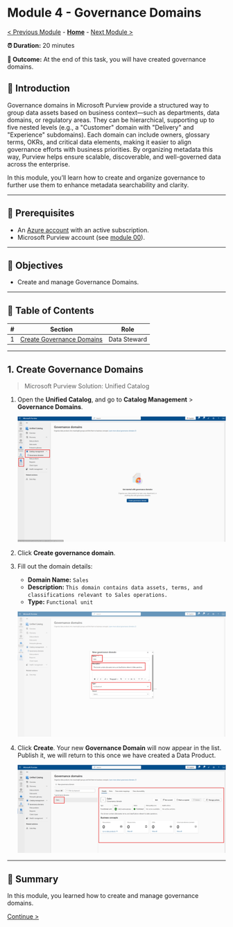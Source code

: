 # Module 4 - Governance Domains

[< Previous Module](../modules/module04.md) - **[Home](../README.md)** - [Next Module >](../modules/module06.md)

**⏰ Duration:** 20 minutes

**🎯 Outcome:** At the end of this task, you will have created governance domains.

## :loudspeaker: Introduction

Governance domains in Microsoft Purview provide a structured way to group data assets based on business context—such as departments, data domains, or regulatory areas. They can be hierarchical, supporting up to five nested levels (e.g., a "Customer" domain with "Delivery" and "Experience" subdomains). Each domain can include owners, glossary terms, OKRs, and critical data elements, making it easier to align governance efforts with business priorities. By organizing metadata this way, Purview helps ensure scalable, discoverable, and well-governed data across the enterprise.

In this module, you’ll learn how to create and organize governance to further use them to enhance metadata searchability and clarity.

---

## :thinking: Prerequisites

* An [Azure account](https://azure.microsoft.com/free/) with an active subscription.  
* Microsoft Purview account (see [module 00](../modules/module00.md)).  

---

## :dart: Objectives

* Create and manage Governance Domains.  

---

## :bookmark_tabs: Table of Contents

| #  | Section | Role |
| --- | --- | --- |
| 1 | [Create Governance Domains](#1-create-governance-domains) | Data Steward |

---

## 1. Create Governance Domains

> Microsoft Purview Solution: Unified Catalog

1. Open the **Unified Catalog**, and go to **Catalog Management** > **Governance Domains**.

    ![Create Domain](../images/module05/M5.01.png)

2. Click **Create governance domain**.

3. Fill out the domain details:

    - **Domain Name:** `Sales`  
    - **Description:** `This domain contains data assets, terms, and classifications relevant to Sales operations.`
    - **Type:** `Functional unit`  

    ![Create Domain2](../images/module05/M5.02.png)

4. Click **Create**. Your new **Governance Domain** will now appear in the list. Publish it, we will return to this once we have created a Data Product.

    ![Create Domain](../images/module05/M5.03.png)


---

## :tada: Summary

In this module, you learned how to create and manage governance domains.

[Continue >](../modules/module06.md)

